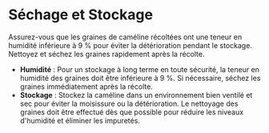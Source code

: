 # Séchage et Stockage

Assurez-vous que les graines de caméline récoltées ont une teneur en humidité inférieure à 9 % pour éviter la détérioration pendant le stockage. Nettoyez et séchez les graines rapidement après la récolte.

- **Humidité** : Pour un stockage à long terme en toute sécurité, la teneur en humidité des graines doit être inférieure à 9 %. Si nécessaire, séchez les graines immédiatement après la récolte.
- **Stockage** : Stockez la caméline dans un environnement bien ventilé et sec pour éviter la moisissure ou la détérioration. Le nettoyage des graines doit être effectué dès que possible pour réduire les niveaux d'humidité et éliminer les impuretés.